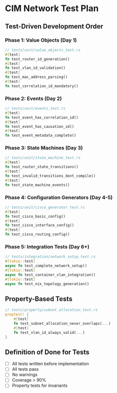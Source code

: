 # CIM Network Test Plan

## Test-Driven Development Order

### Phase 1: Value Objects (Day 1)
```rust
// tests/unit/value_objects_test.rs
#[test]
fn test_router_id_generation()
#[test]  
fn test_vlan_id_validation()
#[test]
fn test_mac_address_parsing()
#[test]
fn test_correlation_id_mandatory()
```

### Phase 2: Events (Day 2)
```rust
// tests/unit/events_test.rs
#[test]
fn test_event_has_correlation_id()
#[test]
fn test_event_has_causation_id()
#[test]
fn test_event_metadata_complete()
```

### Phase 3: State Machines (Day 3)
```rust
// tests/unit/state_machine_test.rs
#[test]
fn test_router_state_transitions()
#[test]
fn test_invalid_transitions_dont_compile()
#[test]
fn test_state_machine_events()
```

### Phase 4: Configuration Generators (Day 4-5)
```rust
// tests/unit/cisco_generator_test.rs
#[test]
fn test_cisco_basic_config()
#[test]
fn test_cisco_interface_config()
#[test]
fn test_cisco_routing_config()
```

### Phase 5: Integration Tests (Day 6+)
```rust
// tests/integration/network_setup_test.rs
#[tokio::test]
async fn test_complete_network_setup()
#[tokio::test]
async fn test_container_vlan_integration()
#[tokio::test]
async fn test_nix_topology_generation()
```

## Property-Based Tests
```rust
// tests/property/subnet_allocation_test.rs
proptest! {
    #[test]
    fn test_subnet_allocation_never_overlaps(...)
    #[test]
    fn test_vlan_id_always_valid(...)
}
```

## Definition of Done for Tests
- [ ] All tests written before implementation
- [ ] All tests pass
- [ ] No warnings
- [ ] Coverage > 90%
- [ ] Property tests for invariants